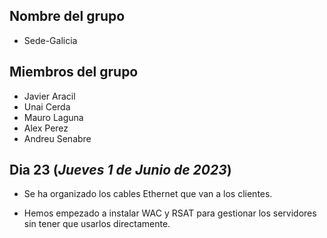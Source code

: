 ## Nombre del grupo
- Sede-Galicia

## Miembros del grupo
- Javier Aracil
- Unai Cerda
- Mauro Laguna
- Alex Perez
- Andreu Senabre

## Dia 23 (*Jueves 1 de Junio de 2023*)
- Se ha organizado los cables Ethernet que van a los clientes.

- Hemos empezado a instalar WAC y RSAT para gestionar los servidores sin tener que usarlos directamente.
